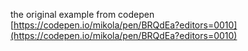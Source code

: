 the original example from codepen [https://codepen.io/mikola/pen/BRQdEa?editors=0010](https://codepen.io/mikola/pen/BRQdEa?editors=0010)